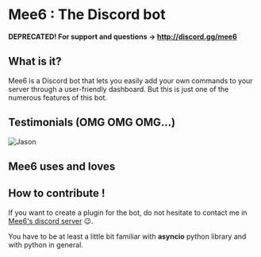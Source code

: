 # Mee6 : The Discord bot
**DEPRECATED! For support and questions -> http://discord.gg/mee6**

## What is it?
Mee6 is a Discord bot that lets you easily add your own commands to your server
through a user-friendly dashboard. But this is just one of the numerous features 
of this bot.

## Testimonials (OMG OMG OMG...)
![Jason](http://i.imgur.com/sXXQy61.png)

## Mee6 uses and loves



## How to contribute !

If you want to create a plugin for the bot, do not hesitate to contact me in 
[Mee6's discord server](https://discord.gg/mee6) :wink:.

You have to be at least a little bit familiar with **asyncio** python library 
and with python in general.
